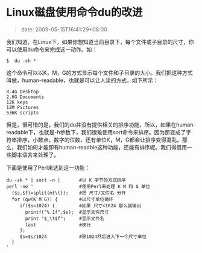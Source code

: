 # Linux磁盘使用命令du的改进
>date: 2009-05-15T16:41:29+08:00


我们知道，在Linux下，如果你想知道当前目录下，每个文件或子目录的尺寸，你可以使用du命令来完成这一动作。如：



```
$  du -sh *

```

这个命令可以以K，M，G的方式显示每个文件和子目录的大小。我们把这种方式叫做，human-readable，也就是可以让人读的方式，如下所示：



```
8.4G Desktop
2.6G Documents
12K keys
12M Pictures
536K scripts
```

  

但是，很可惜的是，我们的du并没有提供相关的排序功能，所以，如果在human-readable下，也就是-h参数下，我们很难使用sort命令来排序。因为那变成了字符串排序，小数点，数字的位数，还有单位K，M，G都会让排序变得混乱。那么，我们如何才能即有human-readble这种功能，还能有排序呢。我们得借用一些脚本语言来处理了。


下面是使用了Perl来达到这一功能：



```
du -sk * | sort -n |       #以 K 字节的方式排序
perl -ne '                 #使用Perl来处理 K M 和 G 单位
  ($s,$f)=split(m{\t});    #把 尺寸/文件名 分开
  for (qw(K M G)) {        #以尺寸单位循环
     if($s<1024) {         #如果 尺寸<1024 那么就输出
       printf("%.1f",$s);  #显示文件尺寸
       print "$_\t$f";     #显示文件名
       last                #换行
     };
     $s=$s/1024            #除1024然后进入下一个尺寸单位
  }
'

```


